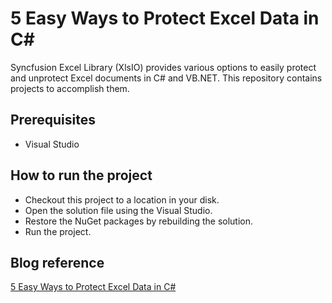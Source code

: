 # 5 Easy Ways to Protect Excel Data in C#
Syncfusion Excel Library (XlsIO) provides various options to easily protect and unprotect Excel documents in C# and VB.NET. This repository contains projects to accomplish them. 

## Prerequisites

* Visual Studio

## How to run the project

* Checkout this project to a location in your disk.
* Open the solution file using the Visual Studio.
* Restore the NuGet packages by rebuilding the solution.
* Run the project.

## Blog reference
[5 Easy Ways to Protect Excel Data in C#](https://www.syncfusion.com/blogs/post/5-easy-ways-to-protect-excel-data-in-c.aspx)